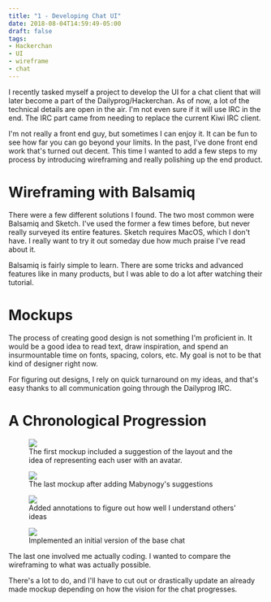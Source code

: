 ```yaml
---
title: "1 - Developing Chat UI"
date: 2018-08-04T14:59:49-05:00
draft: false
tags:
- Hackerchan
- UI
- wireframe
- chat
---
```


I recently tasked myself a project to develop the UI for a chat client that will later become a part of the Dailyprog/Hackerchan. As of now, a lot of the technical details are open in the air. I'm not even sure if it will use IRC in the end. The IRC part came from needing to replace the current Kiwi IRC client.

I'm not really a front end guy, but sometimes I can enjoy it. It can be fun to see how far you can go beyond your limits. In the past, I've done front end work that's turned out decent. This time I wanted to add a few steps to my process by introducing wireframing and really polishing up the end product.

# Wireframing with Balsamiq

There were a few different solutions I found. The two most common were Balsamiq and Sketch. I've used the former a few times before, but never really surveyed its entire features. Sketch requires MacOS, which I don't have. I really want to try it out someday due how much praise I've read about it.

Balsamiq is fairly simple to learn. There are some tricks and advanced features like in many products, but I was able to do a lot after watching their tutorial.

# Mockups

The process of creating good design is not something I'm proficient in. It would be a good idea to read text, draw inspiration, and spend an insurmountable time on fonts, spacing, colors, etc. My goal is not to be that kind of designer right now.

For figuring out designs, I rely on quick turnaround on my ideas, and that's easy thanks to all communication going through the Dailyprog IRC.

# A Chronological Progression

<figure>
        <img src="/~ef/assets/images/developing-chat-ui/general-with-avatars.png"/>
        <figcaption>The first mockup included a suggestion of the layout and the idea of representing each user with an avatar.</figcaption>
    </figure>


<figure>
        <img src="/~ef/assets/images/developing-chat-ui/time-on-right-side.png"/>
        <figcaption>The last mockup after adding Mabynogy's suggestions</figcaption>
</figure>


<figure>
        <img src="/~ef/assets/images/developing-chat-ui/annotated-mockup.png"/>
        <figcaption>Added annotations to figure out how well I understand others' ideas</figcaption>
</figure>


<figure>
        <img src="/~ef/assets/images/developing-chat-ui/css-redesign-base.png"/>
        <figcaption>Implemented an initial version of the base chat</figcaption>
</figure>


The last one involved me actually coding. I wanted to compare the wireframing to what was actually possible.

There's a lot to do, and I'll have to cut out or drastically update an already made mockup depending on how the vision for the chat progresses.

